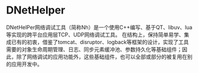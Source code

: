 # DNetHelper
DNetHelPer网络调试工具（简称Nh）是一个使用C++编写、基于QT、libuv、lua等实现的跨平台应用层TCP、UDP网络调试工具。 在结构上，保持简单易学、集成已有的初衷，借鉴了tomcat、disruptor、logback等框架的设计，实现了工具需要的对象生命周期管理、日志、同步元素缓冲池、参数持久化等基础组件；因此，除了网络调试的应用功能外，这些基础组件，也可以全部或部分的被复用在别的应用开发中。
